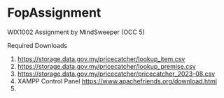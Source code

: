 # FopAssignment
WIX1002 Assignment by MindSweeper (OCC 5)

Required Downloads
1. https://storage.data.gov.my/pricecatcher/lookup_item.csv
2. https://storage.data.gov.my/pricecatcher/lookup_premise.csv
3. https://storage.data.gov.my/pricecatcher/pricecatcher_2023-08.csv
4. XAMPP Control Panel https://www.apachefriends.org/download.html
5. 
